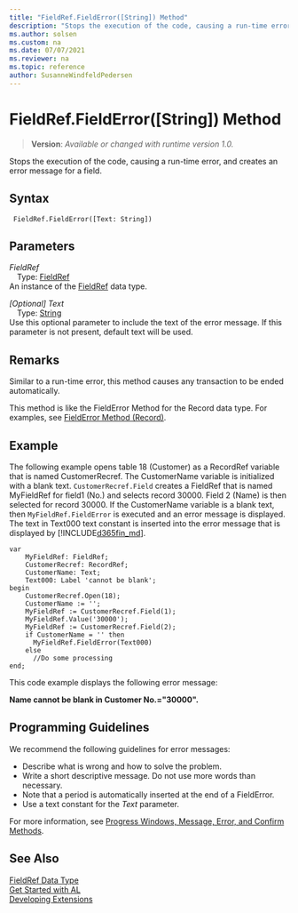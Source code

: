 ```yaml
---
title: "FieldRef.FieldError([String]) Method"
description: "Stops the execution of the code, causing a run-time error, and creates an error message for a field."
ms.author: solsen
ms.custom: na
ms.date: 07/07/2021
ms.reviewer: na
ms.topic: reference
author: SusanneWindfeldPedersen
---
```

[//]: # (START>DO_NOT_EDIT)
[//]: # (IMPORTANT:Do not edit any of the content between here and the END>DO_NOT_EDIT.)
[//]: # (Any modifications should be made in the .xml files in the ModernDev repo.)
# FieldRef.FieldError([String]) Method
> **Version**: _Available or changed with runtime version 1.0._

Stops the execution of the code, causing a run-time error, and creates an error message for a field.


## Syntax
```AL
 FieldRef.FieldError([Text: String])
```
## Parameters
*FieldRef*  
&emsp;Type: [FieldRef](fieldref-data-type.md)  
An instance of the [FieldRef](fieldref-data-type.md) data type.  

*[Optional] Text*  
&emsp;Type: [String](/dynamics365/business-central/dev-itpro/developer/methods-auto/text/text-data-type)  
Use this optional parameter to include the text of the error message. If this parameter is not present, default text will be used.  



[//]: # (IMPORTANT: END>DO_NOT_EDIT)


## Remarks

Similar to a run-time error, this method causes any transaction to be ended automatically.  
  
This method is like the FieldError Method for the Record data type. For examples, see [FieldError Method \(Record\)](../../methods-auto/record/record-fielderror-method.md).  
  
## Example

The following example opens table 18 \(Customer\) as a RecordRef variable that is named CustomerRecref. The CustomerName variable is initialized with a blank text. `CustomerRecref.Field` creates a FieldRef that is named MyFieldRef for field1 \(No.\) and selects record 30000. Field 2 \(Name\) is then selected for record 30000. If the CustomerName variable is a blank text, then `MyFieldRef.FieldError` is executed and an error message is displayed. The text in Text000 text constant is inserted into the error message that is displayed by [!INCLUDE[d365fin_md](../../includes/d365fin_md.md)]. 

```al
var
    MyFieldRef: FieldRef;
    CustomerRecref: RecordRef;
    CustomerName: Text;
    Text000: Label 'cannot be blank';
begin
    CustomerRecref.Open(18);  
    CustomerName := '';  
    MyFieldRef := CustomerRecref.Field(1);  
    MyFieldRef.Value('30000');  
    MyFieldRef := CustomerRecref.Field(2);  
    if CustomerName = '' then  
      MyFieldRef.FieldError(Text000)  
    else  
      //Do some processing  
end;
```  
  
This code example displays the following error message:  
  
**Name cannot be blank in Customer No.="30000".**  
  
## Programming Guidelines

We recommend the following guidelines for error messages:  
  
- Describe what is wrong and how to solve the problem.  
- Write a short descriptive message. Do not use more words than necessary.  
- Note that a period is automatically inserted at the end of a FieldError.  
- Use a text constant for the *Text* parameter.  
  
For more information, see [Progress Windows, Message, Error, and Confirm Methods](../../devenv-progress-windows-message-error-and-confirm-methods.md). 

 
## See Also
[FieldRef Data Type](fieldref-data-type.md)  
[Get Started with AL](../../devenv-get-started.md)  
[Developing Extensions](../../devenv-dev-overview.md)